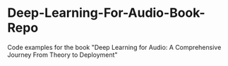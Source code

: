 # Deep-Learning-For-Audio-Book-Repo
Code examples for the book "Deep Learning for Audio: A Comprehensive Journey From Theory to Deployment"
